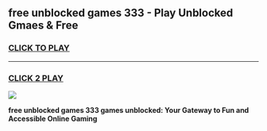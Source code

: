 
## free unblocked games 333 - Play Unblocked Gmaes & Free
<h3>
<a href="https://news.freeplayer.one?title=free_unblocked_games_333&ref=23F">CLICK TO PLAY</a></h3>
<hr>

<h3>
<a href="https://news.freeplayer.one?title=free_unblocked_games_333&ref=23F">CLICK 2 PLAY</a>
  
</h3>

<a href="https://news.freeplayer.one?title=free_unblocked_games_333&ref=23F/"><img src="https://clearcache.store/games.png"></a>


**free unblocked games 333 games unblocked: Your Gateway to Fun and Accessible Online Gaming**
